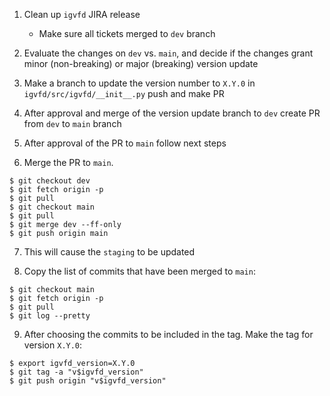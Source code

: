 1. Clean up `igvfd` JIRA release
    * Make sure all tickets merged to `dev` branch

2. Evaluate the changes on `dev` vs. `main`, and decide if the changes grant minor (non-breaking) or major (breaking) version update

3. Make a branch to update the version number to `X.Y.0` in `igvfd/src/igvfd/__init__.py` push and make PR

4. After approval and merge of the version update branch to `dev` create PR from `dev` to `main` branch

5. After approval of the PR to `main` follow next steps

6. Merge the PR to `main`.
```
$ git checkout dev
$ git fetch origin -p
$ git pull
$ git checkout main
$ git pull
$ git merge dev --ff-only
$ git push origin main
```

7. This will cause the `staging` to be updated

8. Copy the list of commits that have been merged to `main`:
```
$ git checkout main
$ git fetch origin -p
$ git pull
$ git log --pretty
```

9. After choosing the commits to be included in the tag. Make the tag for version `X.Y.0`:
```
$ export igvfd_version=X.Y.0
$ git tag -a "v$igvfd_version"
$ git push origin "v$igvfd_version"
```
